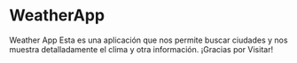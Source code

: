 # WeatherApp
Weather App  Esta es una aplicación que nos permite buscar ciudades y nos muestra detalladamente el clima y otra información.  ¡Gracias por Visitar!
